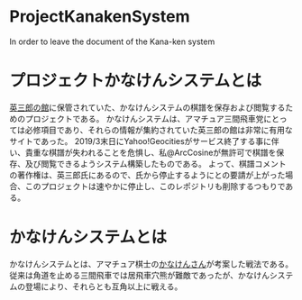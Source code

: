 # ProjectKanakenSystem
In order to leave the document of the Kana-ken system

# プロジェクトかなけんシステムとは

[英三郎の館](http://www.geocities.jp/eisaburou_hp/)に保管されていた、かなけんシステムの棋譜を保存および閲覧するためのプロジェクトである。
かなけんシステムは、アマチュア三間飛車党にとっては必修項目であり、それらの情報が集約されていた英三郎の館は非常に有用なサイトであった。
2019/3末日にYahoo!Geocitiesがサービス終了する事に伴い、貴重な棋譜が失われることを危惧し、私@ArcCosineが無許可で棋譜を保存、及び閲覧できるようシステム構築したものである。
よって、棋譜コメントの著作権は、英三郎氏にあるので、氏から停止するようにとの要請が上がった場合、このプロジェクトは速やかに停止し、このレポジトリも削除するつもりである。

# かなけんシステムとは

かなけんシステムとは、アマチュア棋士の[かなけんさん](https://twitter.com/nebarigoshi)が考案した戦法である。
従来は角道を止める三間飛車では居飛車穴熊が難敵であったが、かなけんシステムの登場により、それらとも互角以上に戦える。

